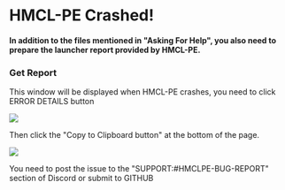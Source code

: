 # HMCL-PE Crashed!

#### In addition to the files mentioned in "Asking For Help", you also need to prepare the launcher report provided by HMCL-PE.

### Get Report

This window will be displayed when HMCL-PE crashes, you need to click ERROR DETAILS button

![](../../../.gitbook/assets/Screenshot\_2022-08-16-10-13-14-02\_d17cc25ab2657fb.jpg)

Then click the "Copy to Clipboard button" at the bottom of the page.

![](../../../.gitbook/assets/Screenshot\_2022-08-16-10-13-27-24\_d17cc25ab2657fb.jpg)

You need to post the issue to the "SUPPORT:#HMCLPE-BUG-REPORT" section of Discord or submit to GITHUB

